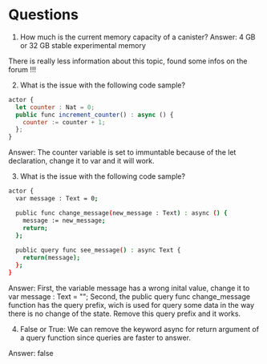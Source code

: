 # Questions

1. How much is the current memory capacity of a canister?
Answer: 
4 GB or
32 GB stable experimental memory 

There is really less information about this topic, found some infos on the forum !!!


2. What is the issue with the following code sample?
```javascript
actor {
  let counter : Nat = 0;
  public func increment_counter() : async () {
    counter := counter + 1;
  };
}
```
Answer:
The counter variable is set to immuntable because of the let declaration, change it to var and it will work.

3. What is the issue with the following code sample?
```bash 
actor {
  var message : Text = 0;

  public func change_message(new_message : Text) : async () {
    message := new_message;
    return;
  };
  
  public query func see_message() : async Text {
    return(message);
  };
}
```
Answer:
First, the variable message has a wrong inital value, change it to var message : Text = "";
Second, the public query func change_message function has the query prefix, wich is used for query some data in the way there is no change of the state. Remove this query prefix and it works.


4. False or True: We can remove the keyword async for return argument of a query function since queries are faster to answer.

Answer: 
false
